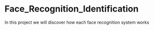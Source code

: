 # Face_Recognition_Identification
In this project we will discover how each face recognition system works
